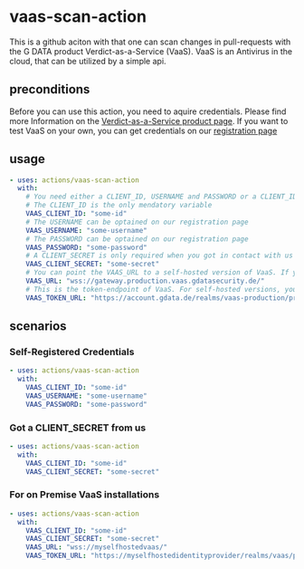 # vaas-scan-action

This is a github aciton with that one can scan changes in pull-requests with the G DATA product Verdict-as-a-Service (VaaS). VaaS is an Antivirus in the cloud, that can be utilized by a simple api.

## preconditions

Before you can use this action, you need to aquire credentials. Please find more Information on the [Verdict-as-a-Service product page](https://www.gdata.de/business/security-services/verdict-as-a-service). If you want to test VaaS on your own, you can get credentials on our [registration page](https://vaas.gdata.de/login)

## usage

```yaml
- uses: actions/vaas-scan-action
  with:
    # You need either a CLIENT_ID, USERNAME and PASSWORD or a CLIENT_ID and a CLIENT_SECRET
    # The CLIENT_ID is the only mendatory variable
    VAAS_CLIENT_ID: "some-id"
    # The USERNAME can be optained on our registration page
    VAAS_USERNAME: "some-username"
    # The PASSWORD can be optained on our registration page
    VAAS_PASSWORD: "some-password"
    # A CLIENT_SECRET is only required when you got in contact with us
    VAAS_CLIENT_SECRET: "some-secret"
    # You can point the VAAS_URL to a self-hosted version of VaaS. If you need that, please get in contact with us.
    VAAS_URL: "wss://gateway.production.vaas.gdatasecurity.de/"
    # This is the token-endpoint of VaaS. For self-hosted versions, you need to change this url too.
    VAAS_TOKEN_URL: "https://account.gdata.de/realms/vaas-production/protocol/openid-connect/token"
```

## scenarios

### Self-Registered Credentials

```yaml
- uses: actions/vaas-scan-action
  with:
    VAAS_CLIENT_ID: "some-id"
    VAAS_USERNAME: "some-username"
    VAAS_PASSWORD: "some-password"
```

### Got a CLIENT_SECRET from us

```yaml
- uses: actions/vaas-scan-action
  with:
    VAAS_CLIENT_ID: "some-id"
    VAAS_CLIENT_SECRET: "some-secret"
```

### For on Premise VaaS installations

```yaml
- uses: actions/vaas-scan-action
  with:
    VAAS_CLIENT_ID: "some-id"
    VAAS_CLIENT_SECRET: "some-secret"
    VAAS_URL: "wss://myselfhostedvaas/"
    VAAS_TOKEN_URL: "https://myselfhostedidentityprovider/realms/vaas/protocol/openid-connect/token"
```